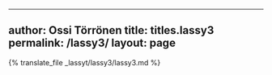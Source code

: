 
---
author: Ossi Törrönen
title: titles.lassy3
permalink: /lassy3/
layout: page
---
{% translate_file _lassyt/lassy3/lassy3.md %}